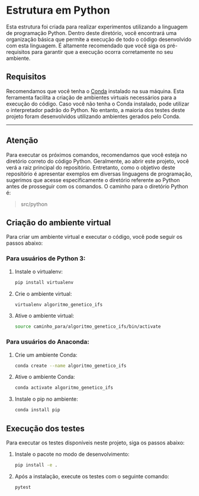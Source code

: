 # Estrutura em Python

Esta estrutura foi criada para realizar experimentos utilizando a linguagem de programação Python. Dentro deste diretório, você encontrará uma organização básica que permite a execução de todo o código desenvolvido com esta linguagem. É altamente recomendado que você siga os pré-requisitos para garantir que a execução ocorra corretamente no seu ambiente.

## Requisitos

Recomendamos que você tenha o [Conda](https://docs.conda.io/projects/conda/en/latest/index.html) instalado na sua máquina. Esta ferramenta facilita a criação de ambientes virtuais necessários para a execução do código. Caso você não tenha o Conda instalado, pode utilizar o interpretador padrão do Python. No entanto, a maioria dos testes deste projeto foram desenvolvidos utilizando ambientes gerados pelo Conda.

---

## Atenção

Para executar os próximos comandos, recomendamos que você esteja no diretório correto do código Python. Geralmente, ao abrir este projeto, você verá a raiz principal do repositório. Entretanto, como o objetivo deste repositório é apresentar exemplos em diversas linguagens de programação, sugerimos que acesse especificamente o diretório referente ao Python antes de prosseguir com os comandos. O caminho para o diretório Python é:

> src/python

## Criação do ambiente virtual

Para criar um ambiente virtual e executar o código, você pode seguir os passos abaixo:

### Para usuários de Python 3:

1. Instale o virtualenv:
   ```bash
   pip install virtualenv
   ```
2. Crie o ambiente virtual:
   ```bash
   virtualenv algoritmo_genetico_ifs
   ```
3. Ative o ambiente virtual:
   ```bash
   source caminho_para/algoritmo_genetico_ifs/bin/activate
   ```

### Para usuários do Anaconda:
1. Crie um ambiente Conda:
   ```bash
   conda create --name algoritmo_genetico_ifs
   ```
2. Ative o ambiente Conda:
   ```bash
   conda activate algoritmo_genetico_ifs
   ```
3. Instale o pip no ambiente:
   ```bash
   conda install pip
   ```

## Execução dos testes

Para executar os testes disponíveis neste projeto, siga os passos abaixo:

1. Instale o pacote no modo de desenvolvimento:
   ```bash
   pip install -e .
   ```
2. Após a instalação, execute os testes com o seguinte comando:
   ```bash
   pytest
   ```